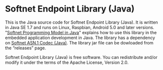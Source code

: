 # Softnet Endpoint Library (Java)

This is the Java source code for Softnet Endpoint Library (Java). It is written in Java SE 1.7 and runs on Linux, Raspbian, Android 5.0 and later versions. "[Softnet Programming Model in Java](https://github.com/Softnet-Free/softnet-java)" explains how to use this library in the embedded application development in Java. The library has a dependency on [Softnet ASN.1 Codec (Java)](https://github.com/softnet-free/asn1codec-java). The library jar file can be dowloaded from the “releases” page.  

Softnet Endpoint Library (Java) is free software. You can redistribute and/or modify it under the terms of the Apache License, Version 2.0.
